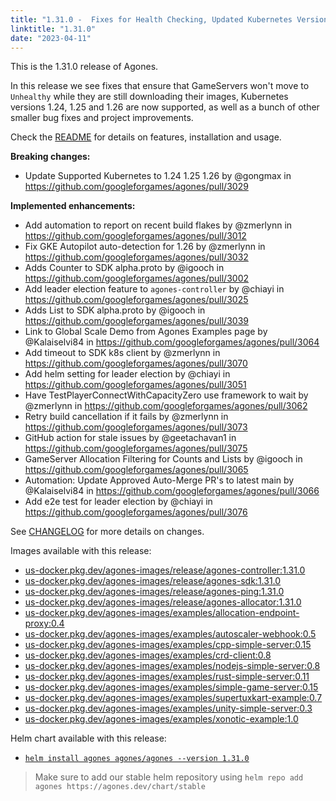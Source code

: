 ```yaml
---
title: "1.31.0 -  Fixes for Health Checking, Updated Kubernetes Version and Lots of Improvements!"
linktitle: "1.31.0"
date: "2023-04-11"
---
```


This is the 1.31.0 release of Agones.

In this release we see fixes that ensure that GameServers won't move to `Unhealthy` while they are still downloading their images, Kubernetes versions 1.24, 1.25 and 1.26 are now supported, as well as a bunch of other smaller bug fixes and project improvements.

Check the <a href="https://github.com/googleforgames/agones/tree/release-1.31.0" data-proofer-ignore>README</a> for details on features, installation and usage.

**Breaking changes:**

- Update Supported Kubernetes to 1.24 1.25 1.26 by @gongmax in https://github.com/googleforgames/agones/pull/3029

**Implemented enhancements:**

- Add automation to report on recent build flakes by @zmerlynn in https://github.com/googleforgames/agones/pull/3012
- Fix GKE Autopilot auto-detection for 1.26 by @zmerlynn in https://github.com/googleforgames/agones/pull/3032
- Adds Counter to SDK alpha.proto by @igooch in https://github.com/googleforgames/agones/pull/3002
- Add leader election feature to `agones-controller` by @chiayi in https://github.com/googleforgames/agones/pull/3025
- Adds List to SDK alpha.proto by @igooch in https://github.com/googleforgames/agones/pull/3039
- Link to Global Scale Demo from Agones Examples page by @Kalaiselvi84 in https://github.com/googleforgames/agones/pull/3064
- Add timeout to SDK k8s client by @zmerlynn in https://github.com/googleforgames/agones/pull/3070
- Add helm setting for leader election by @chiayi in https://github.com/googleforgames/agones/pull/3051
- Have TestPlayerConnectWithCapacityZero use framework to wait by @zmerlynn in https://github.com/googleforgames/agones/pull/3062
- Retry build cancellation if it fails by @zmerlynn in https://github.com/googleforgames/agones/pull/3073
- GitHub action for stale issues by @geetachavan1 in https://github.com/googleforgames/agones/pull/3075
- GameServer Allocation Filtering for Counts and Lists by @igooch in https://github.com/googleforgames/agones/pull/3065
- Automation: Update Approved Auto-Merge PR's to latest main by @Kalaiselvi84 in https://github.com/googleforgames/agones/pull/3066
- Add e2e test for leader election by @chiayi in https://github.com/googleforgames/agones/pull/3076

See <a href="https://github.com/googleforgames/agones/blob/release-1.31.0/CHANGELOG.md" data-proofer-ignore>CHANGELOG</a> for more details on changes.

Images available with this release:

- [us-docker.pkg.dev/agones-images/release/agones-controller:1.31.0](https://us-docker.pkg.dev/agones-images/release/agones-controller:1.31.0)
- [us-docker.pkg.dev/agones-images/release/agones-sdk:1.31.0](https://us-docker.pkg.dev/agones-images/release/agones-sdk:1.31.0)
- [us-docker.pkg.dev/agones-images/release/agones-ping:1.31.0](https://us-docker.pkg.dev/agones-images/release/agones-ping:1.31.0)
- [us-docker.pkg.dev/agones-images/release/agones-allocator:1.31.0](https://us-docker.pkg.dev/agones-images/release/agones-allocator:1.31.0)
- [us-docker.pkg.dev/agones-images/examples/allocation-endpoint-proxy:0.4](https://us-docker.pkg.dev/agones-images/examples/allocation-endpoint-proxy:0.4)
- [us-docker.pkg.dev/agones-images/examples/autoscaler-webhook:0.5](https://us-docker.pkg.dev/agones-images/examples/autoscaler-webhook:0.5)
- [us-docker.pkg.dev/agones-images/examples/cpp-simple-server:0.15](https://us-docker.pkg.dev/agones-images/examples/cpp-simple-server:0.15)
- [us-docker.pkg.dev/agones-images/examples/crd-client:0.8](https://us-docker.pkg.dev/agones-images/examples/crd-client:0.8)
- [us-docker.pkg.dev/agones-images/examples/nodejs-simple-server:0.8](https://us-docker.pkg.dev/agones-images/examples/nodejs-simple-server:0.8)
- [us-docker.pkg.dev/agones-images/examples/rust-simple-server:0.11](https://us-docker.pkg.dev/agones-images/examples/rust-simple-server:0.11)
- [us-docker.pkg.dev/agones-images/examples/simple-game-server:0.15](https://us-docker.pkg.dev/agones-images/examples/simple-game-server:0.15)
- [us-docker.pkg.dev/agones-images/examples/supertuxkart-example:0.7](https://us-docker.pkg.dev/agones-images/examples/supertuxkart-example:0.7)
- [us-docker.pkg.dev/agones-images/examples/unity-simple-server:0.3](https://us-docker.pkg.dev/agones-images/examples/unity-simple-server:0.3)
- [us-docker.pkg.dev/agones-images/examples/xonotic-example:1.0](https://us-docker.pkg.dev/agones-images/examples/xonotic-example:1.0)

Helm chart available with this release:

- <a href="https://agones.dev/chart/stable/agones-1.31.0.tgz" data-proofer-ignore>
  <code>helm install agones agones/agones --version 1.31.0</code></a>

> Make sure to add our stable helm repository using `helm repo add agones https://agones.dev/chart/stable`